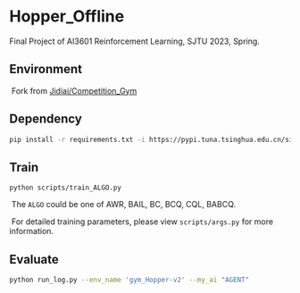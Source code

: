 # Hopper_Offline
Final Project of AI3601 Reinforcement Learning, SJTU 2023, Spring.



## Environment

​	Fork from [Jidiai/Competition_Gym](https://github.com/jidiai/Competition_Gym)



## Dependency

```bash
pip install -r requirements.txt -i https://pypi.tuna.tsinghua.edu.cn/simple
```



## Train

```shell
python scripts/train_ALGO.py
```

​	The `ALGO` could be one of AWR, BAIL, BC, BCQ, CQL, BABCQ. 

​	For detailed training parameters, please view `scripts/args.py` for more information.

## Evaluate

```bash
python run_log.py --env_name 'gym_Hopper-v2' --my_ai "AGENT"
```





